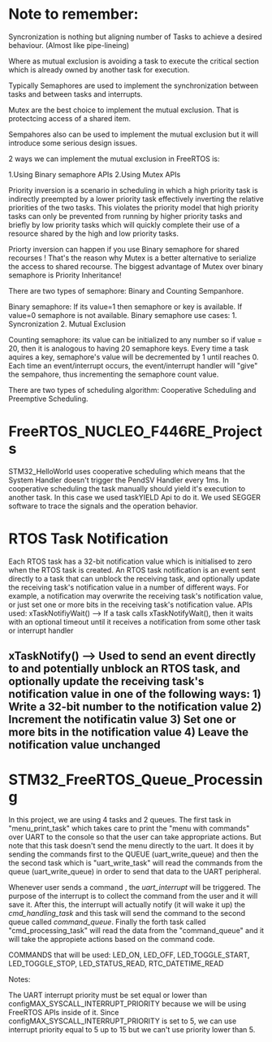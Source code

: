 # Note to remember:
Syncronization is nothing but aligning number of Tasks to achieve a desired behaviour. (Almost like pipe-lineing)

Where as mutual exclusion is avoiding a task to execute the critical section which is already owned by another task for execution.

Typically Semaphores are used to implement the synchronization between tasks and between tasks and interrupts. 

Mutex are the best choice to implement the mutual exclusion. That is protectcing access of a shared item. 

Sempahores also can be used to implement the mutual exclusion but it will introduce some serious design issues.

2 ways we can implement the mutual exclusion in FreeRTOS is:

1.Using Binary semaphore APIs
2.Using Mutex APIs

Priority inversion is a scenario in scheduling in which a high priority task is indirectly preempted by a lower priority task effectively inverting the relative priorities of the two tasks. This violates the priority model that high priority tasks can only be prevented from running by higher priority tasks and briefly by low priority tasks which will quickly complete their use of a resource shared by the high and low priority tasks.

Priorty inversion can happen if you use Binary semaphore for shared recourses ! That's the reason why Mutex is a better alternative to serialize the access to shared recourse. 
The biggest advantage of Mutex over binary semaphore is Priority Inheritance!

There are two types of semaphore: Binary and Counting Sempanhore.

Binary semaphore: If its value=1 then semaphore or key is available. If value=0 semaphore is not available.
Binary semaphore use cases: 1. Syncronization 2. Mutual Exclusion

Counting semaphore: its value can be initialized to any number so if value = 20, then it is analogous to having 20 semaphore keys.
Every time a task aquires a key, semaphore's value will be decremented by 1 until reaches 0.
Each time an event/interrupt occurs, the event/interrupt handler will "give" the sempahore, thus incrementing the semaphore count value.

There are two types of scheduling algorithm: Cooperative Scheduling and Preemptive Scheduling.

# FreeRTOS_NUCLEO_F446RE_Projects

STM32_HelloWorld uses cooperative scheduling which means that the System Handler doesn't trigger the PendSV Handler every 1ms. In cooperative scheduling the task manually should yield it's execution to another task. In this case we used taskYIELD Api to do it. We used SEGGER software to trace the signals and the operation behavior.

# RTOS Task Notification

Each RTOS task has a 32-bit notification value which is initialised to zero when the RTOS task is created. An RTOS task notification is an event sent directly to a task that can unblock the receiving task, and optionally update the receiving task's notification value in a number of different ways. For example, a notification may overwrite the receiving task's notification value, or just set one or more bits in the receiving task's notification value.
APIs used:
xTaskNotifiyWait() --> If a task calls xTaskNotifyWait(), then it waits with an optional timeout until it receives a notification from some other task or interrupt handler

xTaskNotify() --> Used to send an event directly to and potentially unblock an RTOS task, and optionally update the receiving task's notification value in one of the following ways: 1) Write a 32-bit number to the notification value 2) Increment the notificatin value 3) Set one or more bits in the notification value 4) Leave the notification value unchanged
-

# STM32_FreeRTOS_Queue_Processing

In this project, we are using 4 tasks and 2 queues.  The first task in "menu_print_task" which takes care to print the "menu with commands" over UART to the console so that the user can take appropriate actions. But note that this task doesn't send the menu directly to the uart. It does it by sending the commands first to the QUEUE (uart_write_queue) and then the the second task which is "uart_write_task" will read the commands from the queue (uart_write_queue) in order to send that data to the UART peripheral.

Whenever user sends a command , the *uart_interrupt* will be triggered. The purpose of the interrupt is to collect the command from the user and it will save it. After this, the interrupt will actually notify (it will wake it up) the *cmd_handling_task* and this task will send the command to the second queue called *command_queue*. Finally the forth task called "cmd_processing_task" will read the data from the "command_queue" and it will take the appropiete actions based on the command code.

COMMANDS that will be used:
LED_ON,
LED_OFF,
LED_TOGGLE_START,
LED_TOGGLE_STOP,
LED_STATUS_READ,
RTC_DATETIME_READ

Notes:

The UART interrupt priority must be set equal or lower than configMAX_SYSCALL_INTERRUPT_PRIORITY because we will be using FreeRTOS APIs inside of it. Since configMAX_SYSCALL_INTERRUPT_PRIORITY is set to 5, we can use interrupt priority equal to 5 up to 15 but we can't use priority lower than 5. 
